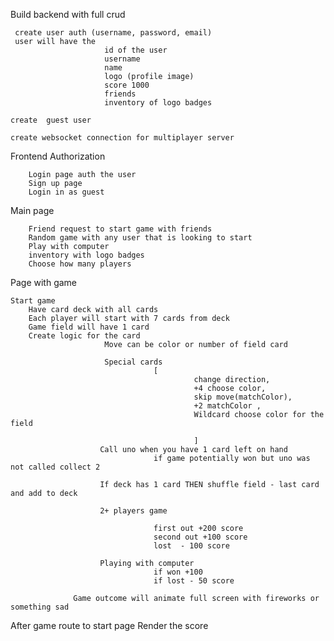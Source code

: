 Build backend with full crud 
     
     create user auth (username, password, email)
     user will have the 
                         id of the user
                         username 
                         name
                         logo (profile image)
                         score 1000
                         friends
                         inventory of logo badges 

    create  guest user 

    create websocket connection for multiplayer server
    
Frontend 
  Authorization

        Login page auth the user
        Sign up page
        Login in as guest 


  Main page 

        Friend request to start game with friends
        Random game with any user that is looking to start
        Play with computer 
        inventory with logo badges
        Choose how many players 

 Page with game 

    Start game
        Have card deck with all cards
        Each player will start with 7 cards from deck
        Game field will have 1 card 
        Create logic for the card
                         Move can be color or number of field card

                         Special cards 
                                    [
                                             change direction,
                                             +4 choose color,
                                             skip move(matchColor),
                                             +2 matchColor ,
                                             Wildcard choose color for the field

                                             ]
                        Call uno when you have 1 card left on hand 
                                    if game potentially won but uno was not called collect 2 

                        If deck has 1 card THEN shuffle field - last card and add to deck 

                        2+ players game 
                                    
                                    first out +200 score 
                                    second out +100 score 
                                    lost  - 100 score 

                        Playing with computer 
                                    if won +100 
                                    if lost - 50 score 

                  Game outcome will animate full screen with fireworks or something sad 
 After game route to start page 
 Render the score 
 

    

                         